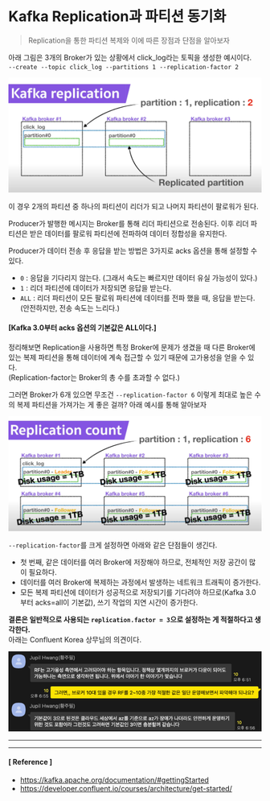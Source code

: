 # Kafka Replication과 파티션 동기화

> Replication을 통한 파티션 복제와 이에 따른 장점과 단점을 알아보자

아래 그림은 3개의 Broker가 있는 상황에서 click_log라는 토픽을 생성한 예시이다.<br>
`--create --topic click_log --partitions 1 --replication-factor 2`

<img src="../image/Image01.png" width="700px" height="auto">

이 경우 2개의 파티션 중 하나의 파티션이 리더가 되고 나머지 파티션이 팔로워가 된다.

Producer가 발행한 메시지는 Broker를 통해 리더 파티션으로 전송된다.
이후 리더 파티션은 받은 데이터를 팔로워 파티션에 전파하여 데이터 정합성을 유지한다.

Producer가 데이터 전송 후 응답을 받는 방법은 3가지로 acks 옵션을 통해 설정할 수 있다.
- `0` : 응답을 기다리지 않는다. (그래서 속도는 빠르지만 데이터 유실 가능성이 있다.)
- `1` : 리더 파티션에 데이터가 저장되면 응답을 받는다. 
- `ALL` : 리더 파티션이 모든 팔로워 파티션에 데이터를 전파 했을 때, 응답을 받는다. (안전하지만, 전송 속도는 느리다.)

#### [Kafka 3.0부터 acks 옵션의 기본값은 ALL이다.]

정리해보면 Replication을 사용하면 특정 Broker에 문제가 생겼을 때 다른 Broker에 있는 복제 파티션을 통해 데이터에 계속 접근할 수 있기 때문에 고가용성을 얻을 수 있다.<br>
(Replication-factor는 Broker의 총 수를 초과할 수 없다.)

그러면 Broker가 6개 있으면 무조건 `--replication-factor 6` 이렇게 최대로 높은 수의 복제 파티션을 가져가는 게 좋은 걸까? 아래 예시를 통해 알아보자

<img src="../image/Image02.png" width="700px" height="auto">

`--replication-factor`를 크게 설정하면 아래와 같은 단점들이 생긴다.
- 첫 번째, 같은 데이터를 여러 Broker에 저장해야 하므로, 전체적인 저장 공간이 많이 필요하다.
- 데이터를 여러 Broker에 복제하는 과정에서 발생하는 네트워크 트래픽이 증가한다.
- 모든 복제 파티션에 데이터가 성공적으로 저장되기를 기다려야 하므로(Kafka 3.0부터 acks=all이 기본값), 쓰기 작업의 지연 시간이 증가한다.

**결론은 일반적으로 사용되는 `replication.factor = 3`으로 설정하는 게 적절하다고 생각한다.**<br>
아래는 Confluent Korea 상무님의 의견이다.

<img src="../image/Image03.png" width="600px" height="auto">


---
---

#### [ Reference ]
- https://kafka.apache.org/documentation/#gettingStarted
- https://developer.confluent.io/courses/architecture/get-started/